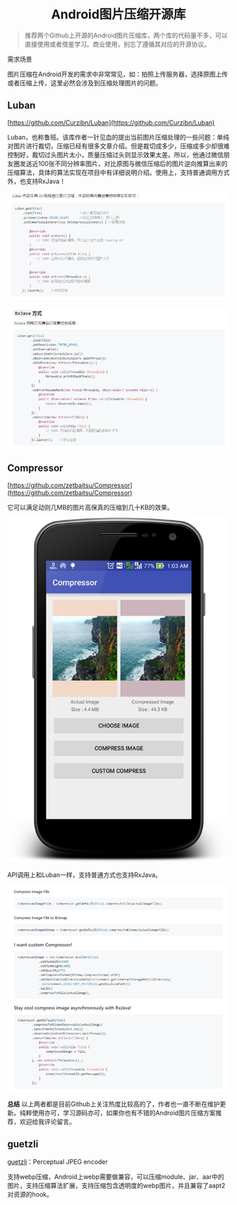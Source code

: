 <h1 align="center">Android图片压缩开源库</h1>

>推荐两个Github上开源的Android图片压缩库，两个库的代码量不多，可以直接使用或者借鉴学习。商业使用，别忘了遵循其对应的开源协议。

需求场景

图片压缩在Android开发的需求中非常常见，如：拍照上传服务器，选择原图上传或者压缩上传，这里必然会涉及到压缩处理图片的问题。

## Luban

[https://github.com/Curzibn/Luban](https://github.com/Curzibn/Luban)

Luban，也称鲁班。该库作者一针见血的提出当前图片压缩处理的一些问题：单纯对图片进行裁切，压缩已经有很多文章介绍。但是裁切成多少，压缩成多少却很难控制好，裁切过头图片太小，质量压缩过头则显示效果太差。所以，他通过微信朋友圈发送近100张不同分辨率图片，对比原图与微信压缩后的图片逆向推算出来的压缩算法，具体的算法实现在项目中有详细说明介绍。使用上，支持普通调用方式外，也支持RxJava！

![](media/bitmapzip1.png)

![](media/bitmapzip2.png)

## Compressor

[https://github.com/zetbaitsu/Compressor](https://github.com/zetbaitsu/Compressor)

它可以满足动则几MB的图片高保真的压缩到几十KB的效果。

![](media/bitmapzip3.png)


API调用上和Luban一样，支持普通方式也支持RxJava。

![](media/bitmapzip4.png)


 **总结**
以上两者都是目前Github上关注热度比较高的了，作者也一直不断在维护更新。纯粹使用亦可，学习源码亦可，如果你也有不错的Android图片压缩方案推荐，欢迎给我评论留言。

## guetzli

[guetzli](https://github.com/google/guetzli)：Perceptual JPEG encoder

支持webp压缩，Android上webp需要做兼容，可以压缩module、jar、aar中的图片，支持压缩算法扩展，支持压缩包含透明度的webp图片，并且兼容了aapt2对资源的hook。
